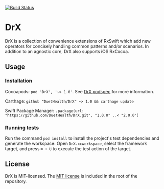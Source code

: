 [![Build Status](https://travis-ci.org/DuetHealth/DrX.svg?branch=master)](https://travis-ci.org/DuetHealth/DrX)

# DrX

DrX is a collection of convenience extensions of RxSwift which add new operators for concisely handling common patterns and/or scenarios. In addition to an agnostic core, DrX also supports iOS RxCocoa.


## Usage

### Installation

Cocoapods: `pod 'DrX', '~> 1.0'`. See [DrX.podspec](DrX.podspec) for more information.

Carthage: `github "DuetHealth/DrX" ~> 1.0 && carthage update`

Swift Package Manager: `.package(url: "https://github.com/DuetHealth/DrX.git", "1.0.0" ..< "2.0.0")`

### Running tests

Run the command `pod install` to install the project's test dependencies and generate the workspace. Open `DrX.xcworkspace`, select the framework target, and press `⌘ + U` to execute the test action of the target.

## License

DrX is MIT-licensed. The [MIT license](LICENSE) is included in the root of the repository.
